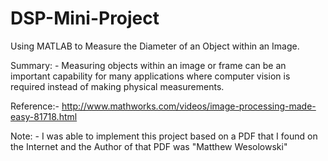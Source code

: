 # DSP-Mini-Project
Using MATLAB to Measure the Diameter of an Object within an Image.

Summary: -
Measuring objects within an image or frame can be an important capability for many applications where computer vision is required instead of making physical measurements.

Reference:- <http://www.mathworks.com/videos/image-processing-made-easy-81718.html>

Note: - I was able to implement this project based on a PDF that I found on the Internet and the Author of that PDF was "Matthew Wesolowski"
